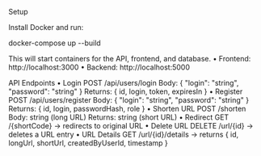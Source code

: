 Setup

Install Docker and run:

docker-compose up --build

This will start containers for the API, frontend, and database.
	•	Frontend: http://localhost:3000
	•	Backend: http://localhost:5000

 API Endpoints
	•	Login
POST /api/users/login
Body: { "login": "string", "password": "string" }
Returns: { id, login, token, expiresIn }
	•	Register
POST /api/users/register
Body: { "login": "string", "password": "string" }
Returns: { id, login, passwordHash, role }
	•	Shorten URL
POST /shorten
Body: string (long URL)
Returns: string (short URL)
	•	Redirect
GET /{shortCode} → redirects to original URL
	•	Delete URL
DELETE /url/{id} → deletes a URL entry
	•	URL Details
GET /url/{id}/details → returns { id, longUrl, shortUrl, createdByUserId, timestamp }
